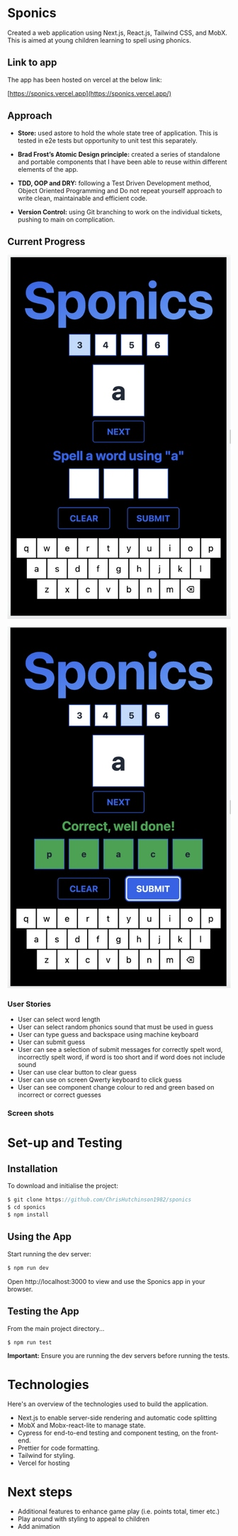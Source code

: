 # Sponics

Created a web application using Next.js, React.js, Tailwind CSS, and MobX. This is aimed at young children learning to spell using phonics.

## Link to app

The app has been hosted on vercel at the below link:

[https://sponics.vercel.app](https://sponics.vercel.app/)

## Approach

- **Store:** used astore to hold the whole state tree of application. This is tested in e2e tests but opportunity to unit test this separately.

- **Brad Frost’s Atomic Design principle:** created a series of standalone and portable components that I have been able to reuse within different elements of the app.

- **TDD, OOP and DRY:** following a Test Driven Development method, Object Oriented Programming and Do not repeat yourself approach to write clean, maintainable and efficient code.

- **Version Control:** using Git branching to work on the individual tickets, pushing to main on complication.

## Current Progress

![Screen shot 1](docs/Screenshot1.png)

![Screen shot 2](docs/Screenshot2.png)

### User Stories

- User can select word length
- User can select random phonics sound that must be used in guess
- User can type guess and backspace using machine keyboard
- User can submit guess
- User can see a selection of submit messages for correctly spelt word, incorrectly spelt word, if word is too short and if word does not include sound
- User can use clear button to clear guess
- User can use on screen Qwerty keyboard to click guess
- User can see component change colour to red and green based on incorrect or correct guesses

### Screen shots

# Set-up and Testing

## Installation

To download and initialise the project:

```js
$ git clone https://github.com/ChrisHutchinson1982/sponics
$ cd sponics
$ npm install
```

## Using the App

Start running the dev server:

```js
$ npm run dev
```

Open http://localhost:3000 to view and use the Sponics app in your browser.

## Testing the App

From the main project directory...

```js
$ npm run test
```

**Important:** Ensure you are running the dev servers before running the tests.

# Technologies

Here's an overview of the technologies used to build the application.

- Next.js to enable server-side rendering and automatic code splitting
- MobX and Mobx-react-lite to manage state.
- Cypress for end-to-end testing and component testing, on the front-end.
- Prettier for code formatting.
- Tailwind for styling.
- Vercel for hosting

# Next steps

- Additional features to enhance game play (i.e. points total, timer etc.)
- Play around with styling to appeal to children
- Add animation
